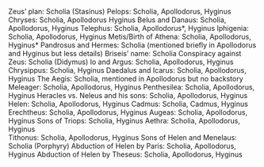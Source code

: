 Zeus’ plan: Scholia (Stasinus) 
Pelops: Scholia, Apollodorus, Hyginus 
Chryses: Scholia, Apollodorus Hyginus 
Belus and Danaus: Scholia, Apollodorus, Hyginus 
Telephus: Scholia, Apollodorus*, Hyginus 
Iphigenia: Scholia, Apollodorus, Hyginus 
Metis/Birth of Athena: Scholia, Apollodorus, Hyginus* 
Pandrosus and Hermes: Scholia (mentioned briefly in Apollodorus and Hyginus but less details) 
Briseis’ name: Scholia 
Conspiracy against Zeus: Scholia (Didymus) 
Io and Argus: Scholia, Apollodorus, Hyginus 
Chrysippus: Scholia, Hyginus
Daedalus and Icarus: Scholia, Apollodorus, Hyginus 
The Aegis: Scholia, mentioned in Apollodorus but no backstory 
Meleager: Scholia, Apollodorus, Hyginus 
Penthesilea: Scholia, Apollodorus, Hyginus 
Heracles vs. Neleus and his sons: Scholia, Apollodorus, Hyginus 
Helen: Scholia, Apollodorus, Hyginus 
Cadmus: Scholia, Cadmus, Hyginus
Erechtheus: Scholia, Apollodorus, Hyginus 
Augeas: Scholia, Apollodorus, Hyginus 
Sons of Triops: Scholia, Hyginus 
Aethra: Scholia, Apollodorus, Hyginus   
Tithonus: Scholia, Apollodorus, Hyginus 
Sons of Helen and Menelaus: Scholia (Porphyry) 
Abduction of Helen by Paris: Scholia, Apollodorus, Hyginus 
Abduction of Helen by Theseus: Scholia, Apollodorus, Hyginus 


